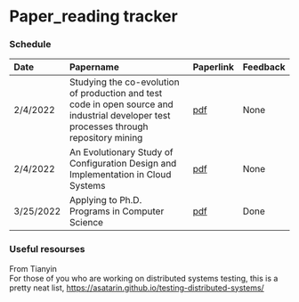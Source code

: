 # Paper_reading tracker
### Schedule

| Date  | Papername | Paperlink | Feedback 
| :--- | :----- | :---- | :---- |
| 2/4/2022 | Studying the co-evolution of production and test code in open source and industrial developer test processes through repository mining | [pdf](https://github.com/Alex-Lian/Paper_Readinglists/blob/main/Studying%20the%20co-evolution%20of%20production%20and%20test%20code%20in%20open%20source%20and%20industrial%20developer%20test%20processes%20through%20repository%20mining.pdf) | None |
| 2/4/2022 | An Evolutionary Study of Configuration Design and Implementation in Cloud Systems | [pdf](https://github.com/Alex-Lian/Paper_Readinglists/blob/main/An%20Evolutionary%20Study%20of%20Configuration%20Design%20and%20Implementation%20in%20Cloud%20Systems.pdf) | None |
| 3/25/2022| Applying to Ph.D. Programs in Computer Science | [pdf](https://www.cs.cmu.edu/~harchol/gradschooltalk.pdf) | Done

### Useful resourses
From Tianyin                
For those of you who are working on distributed systems testing, this is a pretty neat list,
https://asatarin.github.io/testing-distributed-systems/
